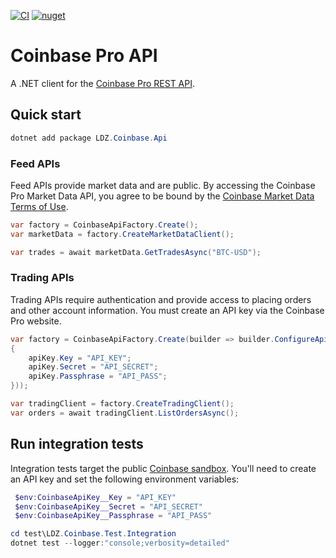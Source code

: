 [![CI](https://github.com/ldalonzo/coinbase-api/actions/workflows/ci.yml/badge.svg)](https://github.com/ldalonzo/coinbase-api/actions/workflows/ci.yml) [![nuget](https://img.shields.io/nuget/vpre/LDZ.Coinbase.Api)](https://www.nuget.org/packages/LDZ.Coinbase.Api)

# Coinbase Pro API
A .NET client for the [Coinbase Pro REST API](https://docs.pro.coinbase.com/#api).

## Quick start

```powershell
dotnet add package LDZ.Coinbase.Api
```

### Feed APIs
Feed APIs provide market data and are public. By accessing the Coinbase Pro Market Data API, you agree to be bound by the [Coinbase Market Data Terms of Use](https://www.coinbase.com/legal/market_data).
```csharp
var factory = CoinbaseApiFactory.Create();
var marketData = factory.CreateMarketDataClient();

var trades = await marketData.GetTradesAsync("BTC-USD");
```

### Trading APIs
Trading APIs require authentication and provide access to placing orders and other account information.  You must create an API key via the Coinbase Pro website.
```csharp
var factory = CoinbaseApiFactory.Create(builder => builder.ConfigureApiKey(apiKey =>
{
    apiKey.Key = "API_KEY";
    apiKey.Secret = "API_SECRET";
    apiKey.Passphrase = "API_PASS";
}));

var tradingClient = factory.CreateTradingClient();
var orders = await tradingClient.ListOrdersAsync();
```

## Run integration tests
Integration tests target the public [Coinbase sandbox](https://docs.pro.coinbase.com/#sandbox). You'll need to create an API key and set the following environment variables:
```powershell
 $env:CoinbaseApiKey__Key = "API_KEY"
 $env:CoinbaseApiKey__Secret = "API_SECRET"
 $env:CoinbaseApiKey__Passphrase = "API_PASS"
```

```powershell
cd test\LDZ.Coinbase.Test.Integration
dotnet test --logger:"console;verbosity=detailed"
```
